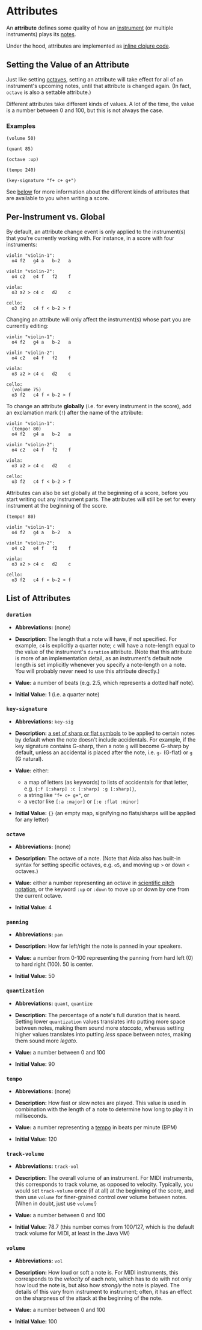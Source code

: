 # Attributes

An **attribute** defines some quality of how an [instrument](scores-and-parts.md) (or multiple instruments) plays its [notes](notes.md).

Under the hood, attributes are implemented as [inline clojure code](inline-clojure-code.md).

## Setting the Value of an Attribute

Just like setting [octaves](notes.md#octave), setting an attribute will take effect for all of an instrument's upcoming notes, until that attribute is changed again. (In fact, `octave` is also a settable attribute.)

Different attributes take different kinds of values. A lot of the time, the value is a number between 0 and 100, but this is not always the case.

### Examples

```
(volume 50)
```

```
(quant 85)
```

```
(octave :up)
```

```
(tempo 240)
```

```
(key-signature "f+ c+ g+")
```

See [below](#list-of-attributes) for more information about the different kinds of attributes that are available to you when writing a score.

## Per-Instrument vs. Global

By default, an attribute change event is only applied to the instrument(s) that you're currently working with. For instance, in a score with four instruments:

```
violin "violin-1":
  o4 f2   g4 a   b-2   a

violin "violin-2":
  o4 c2   e4 f   f2    f

viola:
  o3 a2 > c4 c   d2    c

cello:
  o3 f2   c4 f < b-2 > f
```

Changing an attribute will only affect the instrument(s) whose part you are currently editing:

```
violin "violin-1":
  o4 f2   g4 a   b-2   a

violin "violin-2":
  o4 c2   e4 f   f2    f

viola:
  o3 a2 > c4 c   d2    c

cello:
  (volume 75)
  o3 f2   c4 f < b-2 > f
```

To change an attribute **globally** (i.e. for every instrument in the score), add an exclamation mark (`!`) after the name of the attribute:

```
violin "violin-1":
  (tempo! 80)
  o4 f2   g4 a   b-2   a

violin "violin-2":
  o4 c2   e4 f   f2    f

viola:
  o3 a2 > c4 c   d2    c

cello:
  o3 f2   c4 f < b-2 > f
```

Attributes can also be set globally at the beginning of a score, before you start writing out any instrument parts. The attributes will still be set for every instrument at the beginning of the score.

```
(tempo! 80)

violin "violin-1":
  o4 f2   g4 a   b-2   a

violin "violin-2":
  o4 c2   e4 f   f2    f

viola:
  o3 a2 > c4 c   d2    c

cello:
  o3 f2   c4 f < b-2 > f
```

## List of Attributes

### `duration`

* **Abbreviations:** (none)

* **Description:** The length that a note will have, if not specified. For example, `c4` is explicitly a quarter note; `c` will have a note-length equal to the value of the instrument's `duration` attribute. (Note that this attribute is more of an implementation detail, as an instrument's default note length is set implicitly whenever you specify a note-length on a note. You will probably never need to use this attribute directly.)

* **Value:** a number of beats (e.g. 2.5, which represents a dotted half note).

* **Initial Value:** 1 (i.e. a quarter note)

### `key-signature`

* **Abbreviations:** `key-sig`

* **Description:** [a set of sharp or flat symbols](https://en.wikipedia.org/wiki/Key_signature) to be applied to certain notes by default when the note doesn't include accidentals. For example, if the key signature contains G-sharp, then a note `g` will become G-sharp by default, unless an accidental is placed after the note, i.e. `g-` (G-flat) or `g` (G natural).

* **Value:** either:
  * a map of letters (as keywords) to lists of accidentals for that letter, e.g. `{:f [:sharp] :c [:sharp] :g [:sharp]}`,
  * a string like `"f+ c+ g+"`, or
  * a vector like `[:a :major]` or `[:e :flat :minor]`

* **Initial Value:** `{}` (an empty map, signifying no flats/sharps will be applied for any letter)

### `octave`

* **Abbreviations:** (none)

* **Description:** The octave of a note. (Note that Alda also has built-in syntax for setting specific octaves, e.g. `o5`, and moving up `>` or down `<` octaves.)

* **Value:** either a number representing an octave in [scientific pitch notation](https://en.wikipedia.org/wiki/Scientific_pitch_notation), or the keyword `:up` or `:down` to move up or down by one from the current octave.

* **Initial Value:** 4

### `panning`

* **Abbreviations:** `pan`

* **Description:** How far left/right the note is panned in your speakers.

* **Value:** a number from 0-100 representing the panning from hard left (0) to hard right (100). 50 is center.

* **Initial Value:** 50

### `quantization`

* **Abbreviations:** `quant`, `quantize`

* **Description:** The percentage of a note's full duration that is heard. Setting lower `quantization` values translates into putting more space between notes, making them sound more *staccato*, whereas setting higher values translates into putting *less* space between notes, making them sound more *legato*.

* **Value:** a number between 0 and 100

* **Initial Value:** 90

### `tempo`

* **Abbreviations:** (none)

* **Description:** How fast or slow notes are played. This value is used in combination with the length of a note to determine how long to play it in milliseconds.

* **Value:** a number representing a [tempo](https://en.wikipedia.org/wiki/Tempo) in beats per minute (BPM)

* **Initial Value:** 120

### `track-volume`

* **Abbreviations:** `track-vol`

* **Description:** The overall volume of an instrument. For MIDI instruments, this corresponds to track volume, as opposed to velocity. Typically, you would set `track-volume` once (if at all) at the beginning of the score, and then use `volume` for finer-grained control over volume between notes. (When in doubt, just use `volume`!)

* **Value:** a number between 0 and 100

* **Initial Value:** 78.7 (this number comes from 100/127, which is the default track volume for MIDI, at least in the Java VM)

### `volume`

* **Abbreviations:** `vol`

* **Description:** How loud or soft a note is. For MIDI instruments, this corresponds to the *velocity* of each note, which has to do with not only how loud the note is, but also how *strongly* the note is played. The details of this vary from instrument to instrument; often, it has an effect on the sharpness of the attack at the beginning of the note.

* **Value:** a number between 0 and 100

* **Initial Value:** 100
